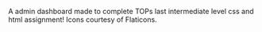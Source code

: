 A admin dashboard made to complete TOPs last intermediate level css and html assignment! Icons courtesy of Flaticons.
